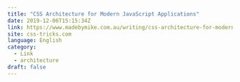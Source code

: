 ```yaml
---
title: "CSS Architecture for Modern JavaScript Applications"
date: 2019-12-06T15:15:34Z
link: https://www.madebymike.com.au/writing/css-architecture-for-modern-web-applications/?utm_medium=RSS&utm_source=news.12bit.vn
site: css-tricks.com
language: English
category:
  - Link
  - architecture
draft: false
---
```

